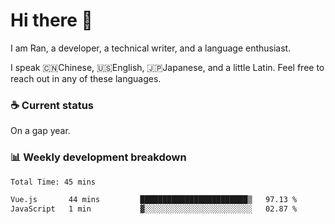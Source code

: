 # Hi there 👋

I am Ran, a developer, a technical writer, and a language enthusiast.

I speak 🇨🇳Chinese, 🇺🇸English, 🇯🇵Japanese, and a little Latin. Feel free to reach out in any of these languages.

<!-- [LinkedIn]() | [Twitter]() | [📧]() -->

### ☕ Current status

On a gap year.

### 📊 Weekly development breakdown

<!--START_SECTION:waka-->

```txt
Total Time: 45 mins

Vue.js       44 mins         ████████████████████████▒   97.13 %
JavaScript   1 min           ▓░░░░░░░░░░░░░░░░░░░░░░░░   02.87 %
```

<!--END_SECTION:waka-->
